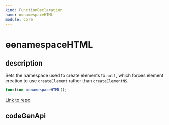 ```yaml
---
kind: FunctionDeclaration
name: ɵɵnamespaceHTML
module: core
---
```


# ɵɵnamespaceHTML

## description

Sets the namespace used to create elements to `null`, which forces element creation to use
`createElement` rather than `createElementNS`.

```ts
function ɵɵnamespaceHTML();
```

[Link to repo](https://github.com/timdeschryver/angular/blob/master/packages/core/src/render3/state.ts#L581-L583)

## codeGenApi
